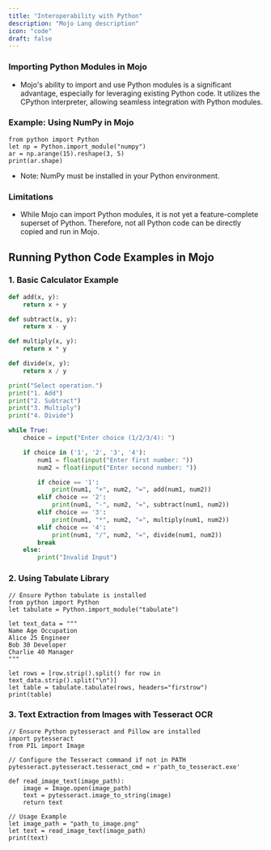 ```yaml
---
title: "Interoperability with Python"
description: "Mojo Lang description"
icon: "code"
draft: false
---
```


### Importing Python Modules in Mojo

- Mojo's ability to import and use Python modules is a significant advantage, especially for leveraging existing Python code. It utilizes the CPython interpreter, allowing seamless integration with Python modules.

### Example: Using NumPy in Mojo

```mojo
from python import Python
let np = Python.import_module("numpy")
ar = np.arange(15).reshape(3, 5)
print(ar.shape)
```

- Note: NumPy must be installed in your Python environment.

### Limitations

- While Mojo can import Python modules, it is not yet a feature-complete superset of Python. Therefore, not all Python code can be directly copied and run in Mojo.

## Running Python Code Examples in Mojo

### 1. Basic Calculator Example

```python
def add(x, y):
    return x + y

def subtract(x, y):
    return x - y

def multiply(x, y):
    return x * y

def divide(x, y):
    return x / y

print("Select operation.")
print("1. Add")
print("2. Subtract")
print("3. Multiply")
print("4. Divide")

while True:
    choice = input("Enter choice (1/2/3/4): ")

    if choice in ('1', '2', '3', '4'):
        num1 = float(input("Enter first number: "))
        num2 = float(input("Enter second number: "))

        if choice == '1':
            print(num1, "+", num2, "=", add(num1, num2))
        elif choice == '2':
            print(num1, "-", num2, "=", subtract(num1, num2))
        elif choice == '3':
            print(num1, "*", num2, "=", multiply(num1, num2))
        elif choice == '4':
            print(num1, "/", num2, "=", divide(num1, num2))
        break
    else:
        print("Invalid Input")
```

### 2. Using Tabulate Library

```mojo
// Ensure Python tabulate is installed
from python import Python
let tabulate = Python.import_module("tabulate")

let text_data = """
Name Age Occupation
Alice 25 Engineer
Bob 30 Developer
Charlie 40 Manager
"""

let rows = [row.strip().split() for row in text_data.strip().split("\n")]
let table = tabulate.tabulate(rows, headers="firstrow")
print(table)
```

### 3. Text Extraction from Images with Tesseract OCR

```mojo
// Ensure Python pytesseract and Pillow are installed
import pytesseract
from PIL import Image

// Configure the Tesseract command if not in PATH
pytesseract.pytesseract.tesseract_cmd = r'path_to_tesseract.exe'

def read_image_text(image_path):
    image = Image.open(image_path)
    text = pytesseract.image_to_string(image)
    return text

// Usage Example
let image_path = "path_to_image.png"
let text = read_image_text(image_path)
print(text)
```